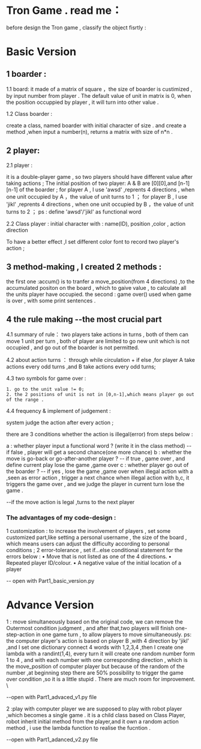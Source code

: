  # Tron Game . read me：
 

before design the Tron game , classify the object fisrtly :

# Basic Version

## 1 boarder :

1.1 board: 
it made of a matrix of square ，the size of boarder is custimized , by input number from player .
The default value of unit in matrix is 0, when the position occuppied by player , it will turn into other value .


1.2 Class boarder : 

create a class, named boarder with initial character of size .
and create a method ,when input a number(n), returns a matrix with size of n*n .

## 2 player:

2.1 player :

it is a double-player game , so two players should have different value after taking actions ;
The initial position of two player: A & B are [0][0],and [n-1][n-1] of the boarder ;
for player A , I use 'awsd' ,reprents 4 directions , when one unit occupied by A ，the value of unit turns to 1 ；
for player B , I use 'jikl' ,reprents 4 directions , when one unit occupied by B ，the value of unit turns to 2 ；
ps : define 'awsd'/'jikl' as functional word 

2.2 Class player :
initial character with : name(ID), position ,color , action direction 


To have a better effect ,I set different color font to record two player's action ;

## 3 method-making , I created 2 methods :

the first one :accum() is to tranfer a move_position(from 4 directions) ,to the accumulated positon on the board , which to gaive value , to calculate all the units player have occupied.
the second : game over() used when game is over , with some print sentences .

## 4 the rule making --the most crucial part 

4.1 summary of rule：
two players take actions in turns , both of them can move 1 unit per turn , both of player are limited to go new unit which is not occupied , and go out of the boarder is not permitted.

4.2 about action turns ：
through while circulation + if else ,for player A take actions every odd turns ,and  B take actions every odd turns;

4.3 two symbols for game over :

    1. go to the unit value != 0;
    2. the 2 positions of unit is not in [0,n-1],which means player go out of the range .

4.4 frequency & implement of judgement :

system judge the action after every action ;

there are 3 conditions whether the action is illegal(error) from steps below :

a : whether player input a functional word ? (write it in the class method)
    -- if false , player will get a second chance(one more chance) 
    b : whether the move is go-back or go-after-another player ?
        -- if true , game over , and define current play lose the game ,game over 
        c : whether player go out of the boarder ?
            -- if yes , lose the game ,game over 
when illegal action with a ,seen as error action , trigger a next chance 
when illegal action with b,c, it triggers the game over , and we judge the player in current turn lose the game .
            
--if the move action is legal ,turns to the next player 


### The advantages of my code-design :
1 customization : to increase the involvement of players , set some customized part,like setting a personal username , the size of the board , which means users can adjust the difficulty according to personal conditions ;
2 error-tolerance , set if...else conditional statement for the errors below   :
• Move that is not listed as one of the 4 directions. 
• Repeated player ID/colour. 
• A negative value of the initial location of a player

-- open with Part1_basic_version.py


# Advance Version

1 : move simultaneously
based on the original code, we can remove the Outermost condition judgment , and after that,two players will finish one-step-action in one game turn , to allow players to move simultaneously.
ps: the computer player's action is based on player B ,with 4 direction by 'jikl' ,and I set one dictionary connect 4 words with 1,2,3,4 ,then I create one lambda with a randint(1,4), every turn it will create one random number form 1 to 4 , and with each number with one corresponding direction , which is the move_position of computer player but because of the random of the number ,at beginning step there are 50% possibility to trigger the game over condition ,so it is a little  stupid . There are much room for improvement. \ 

--open with Part1_advaced_v1.py file 

2 :play with computer player 
we are supposed to play with robot player ,which becomes a single game . it is a child class based
on Class Player, robot inherit initial method from the player,and it own a random action method , i use the
lambda function to realise the fucntion .
 
--open with Part1_adanced_v2.py file 



